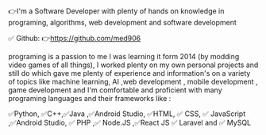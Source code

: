 👉I'm a Software Developer with plenty of hands on knowledge in programing, algorithms, web development and software development 

✅ Github:
👉https://github.com/med906

programing is a passion to me I was learning it form 2014 (by modding video games of all things), 
I worked plenty on my own personal projects and still do which gave me plenty of experience and information's on a variety of topics like machine learning, AI ,web development , mobile development , game development and I'm comfortable and proficient with many programing languages and their frameworks like :

 ✅Python, ✅C++,✅Java ,✅Android Studio, ✅HTML,  ✅ CSS, ✅ JavaScript ,✅Android Studio, ✅ PHP ,✅ Node.JS  ,✅React JS  ✅ Laravel and ✅ MySQL 
 
